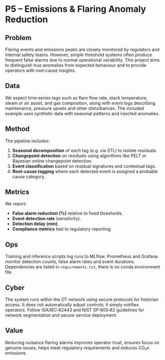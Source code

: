 # P5 – Emissions & Flaring Anomaly Reduction

## Problem
Flaring events and emissions peaks are closely monitored by regulators and internal safety teams.  However, simple threshold systems often produce frequent false alarms due to normal operational variability.  This project aims to distinguish true anomalies from expected behaviour and to provide operators with root‑cause insights.

## Data
We expect time‑series tags such as flare flow rate, stack temperature, steam or air assist, and gas composition, along with event logs describing maintenance, pressure upsets and other disturbances.  The included example uses synthetic data with seasonal patterns and injected anomalies.

## Method
The pipeline includes:
1. **Seasonal decomposition** of each tag (e.g. via STL) to isolate residuals.
2. **Changepoint detection** on residuals using algorithms like PELT or Bayesian online changepoint detection.
3. **Event classification** based on residual signatures and contextual tags.
4. **Root‑cause tagging** where each detected event is assigned a probable cause category.

## Metrics
We report:
- **False alarm reduction (%)** relative to fixed thresholds.
- **Event detection rate** (sensitivity).
- **Detection delay (min)**.
- **Compliance metrics** tied to regulatory reporting.

## Ops
Training and inference scripts log runs to MLflow.  Prometheus and Grafana monitor detection counts, false alarm rates and event durations.  Dependencies are listed in `requirements.txt`; there is no conda environment file.

## Cyber
The system runs within the OT network using secure protocols for historian access.  It does not automatically adjust controls; it simply notifies operators.  Follow ISA/IEC‑62443 and NIST SP‑800‑82 guidelines for network segmentation and secure service deployment.

## Value
Reducing nuisance flaring alarms improves operator trust, ensures focus on genuine issues, helps meet regulatory requirements and reduces CO₂e emissions.
